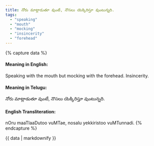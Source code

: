 ```yaml
---
title: నోరు మాట్లాడుతూ వుంటే, నొసలు యెక్కిరిస్తూ వుంటున్నది.
tags:
  - "speaking"
  - "mouth"
  - "mocking"
  - "insincerity"
  - "forehead"
---
```


{% capture data %}
#### Meaning in English:
Speaking with the mouth but mocking with the forehead.
Insincerity.

#### Meaning in Telugu:
నోరు మాట్లాడుతూ వుంటే, నొసలు యెక్కిరిస్తూ వుంటున్నది.

#### English Transliteration:
nOru maaTlaaDutoo vuMTae, nosalu yekkiristoo vuMTunnadi.
{% endcapture %}

{{ data | markdownify }}

